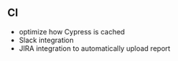## CI
- optimize how Cypress is cached
- Slack integration
- JIRA integration to automatically upload report